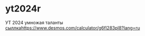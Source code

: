 # yt2024r
УТ 2024 умножая таланты
[сыллка](https://www.desmos.com/calculator/g6fl283pl8?lang=ru)https://www.desmos.com/calculator/g6fl283pl8?lang=ru
